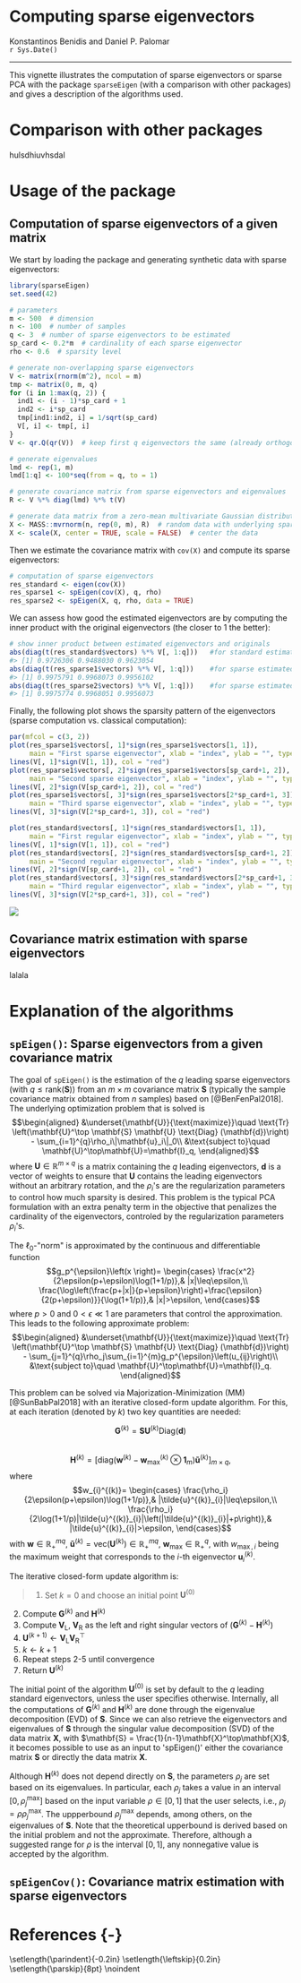 # Computing sparse eigenvectors
Konstantinos Benidis and Daniel P. Palomar  
`r Sys.Date()`  



-----------
This vignette illustrates the computation of sparse eigenvectors or sparse PCA with the package `sparseEigen` (with a comparison with other packages) and gives a description of the algorithms used.


# Comparison with other packages
hulsdhiuvhsdal


# Usage of the package

## Computation of sparse eigenvectors of a given matrix
We start by loading the package and generating synthetic data with sparse eigenvectors:

```r
library(sparseEigen)
set.seed(42)

# parameters 
m <- 500  # dimension
n <- 100  # number of samples
q <- 3  # number of sparse eigenvectors to be estimated
sp_card <- 0.2*m  # cardinality of each sparse eigenvector
rho <- 0.6  # sparsity level

# generate non-overlapping sparse eigenvectors
V <- matrix(rnorm(m^2), ncol = m)
tmp <- matrix(0, m, q)
for (i in 1:max(q, 2)) {
  ind1 <- (i - 1)*sp_card + 1
  ind2 <- i*sp_card
  tmp[ind1:ind2, i] = 1/sqrt(sp_card)
  V[, i] <- tmp[, i]
}
V <- qr.Q(qr(V))  # keep first q eigenvectors the same (already orthogonal) and orthogonalize the rest

# generate eigenvalues
lmd <- rep(1, m)
lmd[1:q] <- 100*seq(from = q, to = 1)

# generate covariance matrix from sparse eigenvectors and eigenvalues
R <- V %*% diag(lmd) %*% t(V)

# generate data matrix from a zero-mean multivariate Gaussian distribution with the constructed covariance
X <- MASS::mvrnorm(n, rep(0, m), R)  # random data with underlying sparse structure
X <- scale(X, center = TRUE, scale = FALSE)  # center the data
```

Then we estimate the covariance matrix with `cov(X)` and compute its sparse eigenvectors:

```r
# computation of sparse eigenvectors
res_standard <- eigen(cov(X))
res_sparse1 <- spEigen(cov(X), q, rho)
res_sparse2 <- spEigen(X, q, rho, data = TRUE)
```

We can assess how good the estimated eigenvectors are by computing the inner product with the original eigenvectors (the closer to 1 the better):

```r
# show inner product between estimated eigenvectors and originals
abs(diag(t(res_standard$vectors) %*% V[, 1:q]))   #for standard estimated eigenvectors
#> [1] 0.9726306 0.9488030 0.9623054
abs(diag(t(res_sparse1$vectors) %*% V[, 1:q]))    #for sparse estimated eigenvectors
#> [1] 0.9975791 0.9968073 0.9956102
abs(diag(t(res_sparse2$vectors) %*% V[, 1:q]))    #for sparse estimated eigenvectors
#> [1] 0.9975774 0.9968051 0.9956073
```


Finally, the following plot shows the sparsity pattern of the eigenvectors (sparse computation vs. classical computation):

```r
par(mfcol = c(3, 2))
plot(res_sparse1$vectors[, 1]*sign(res_sparse1$vectors[1, 1]), 
     main = "First sparse eigenvector", xlab = "index", ylab = "", type = "h")
lines(V[, 1]*sign(V[1, 1]), col = "red")
plot(res_sparse1$vectors[, 2]*sign(res_sparse1$vectors[sp_card+1, 2]), 
     main = "Second sparse eigenvector", xlab = "index", ylab = "", type = "h")
lines(V[, 2]*sign(V[sp_card+1, 2]), col = "red")
plot(res_sparse1$vectors[, 3]*sign(res_sparse1$vectors[2*sp_card+1, 3]), 
     main = "Third sparse eigenvector", xlab = "index", ylab = "", type = "h")
lines(V[, 3]*sign(V[2*sp_card+1, 3]), col = "red")

plot(res_standard$vectors[, 1]*sign(res_standard$vectors[1, 1]), 
     main = "First regular eigenvector", xlab = "index", ylab = "", type = "h")
lines(V[, 1]*sign(V[1, 1]), col = "red")
plot(res_standard$vectors[, 2]*sign(res_standard$vectors[sp_card+1, 2]), 
     main = "Second regular eigenvector", xlab = "index", ylab = "", type = "h")
lines(V[, 2]*sign(V[sp_card+1, 2]), col = "red")
plot(res_standard$vectors[, 3]*sign(res_standard$vectors[2*sp_card+1, 3]), 
     main = "Third regular eigenvector", xlab = "index", ylab = "", type = "h")
lines(V[, 3]*sign(V[2*sp_card+1, 3]), col = "red")
```

![](sparse_eigenvectors_files/figure-html/unnamed-chunk-5-1.png)<!-- -->

## Covariance matrix estimation with sparse eigenvectors
lalala


# Explanation of the algorithms

## `spEigen()`: Sparse eigenvectors from a given covariance matrix

The goal of `spEigen()` is the estimation of the $q$ leading sparse eigenvectors (with $q \leq \text{rank}(\mathbf{S})$) from an $m\times m$ covariance matrix $\mathbf{S}$ (typically the sample covariance matrix obtained from $n$ samples) based on [@BenFenPal2018]. The underlying optimization problem that is solved is
$$\begin{aligned}
	  &\underset{\mathbf{U}}{\text{maximize}}\quad \text{Tr} \left(\mathbf{U}^\top \mathbf{S} \mathbf{U} \text{Diag}   (\mathbf{d})\right) - \sum_{i=1}^{q}\rho_i\|\mathbf{u}_i\|_0\\
  	&\text{subject to}\quad \mathbf{U}^\top\mathbf{U}=\mathbf{I}_q,
  \end{aligned}$$ 
where $\mathbf{U}\in\mathbb{R}^{m\times q}$ is a matrix containing the $q$ leading eigenvectors, $\mathbf{d}$ is a vector of weights to ensure that $\mathbf{U}$ contains the leading eigenvectors without an arbitrary rotation, and the $\rho_i$'s are the regularization parameters to control how much sparsity is desired. This problem is the typical PCA formulation with an extra penalty term in the objective that penalizes the cardinality of the eigenvectors, controled by the regularization parameters $\rho_i$'s.	 

The $\ell_0$-"norm" is approximated by the continuous and differentiable function
$$g_p^{\epsilon}\left(x \right)= \begin{cases}
	\frac{x^2}{2\epsilon(p+\epsilon)\log(1+1/p)},& |x|\leq\epsilon,\\
	\frac{\log\left(\frac{p+|x|}{p+\epsilon}\right)+\frac{\epsilon}{2(p+\epsilon)}}{\log(1+1/p)},& |x|>\epsilon,
	\end{cases}$$
where $p>0$ and $0<\epsilon\ll1$ are parameters that control the approximation. This leads to the following approximate problem:
$$\begin{aligned}
	  &\underset{\mathbf{U}}{\text{maximize}}\quad \text{Tr} \left(\mathbf{U}^\top \mathbf{S} \mathbf{U} \text{Diag}   (\mathbf{d})\right) - \sum_{j=1}^{q}\rho_j\sum_{i=1}^{m}g_p^{\epsilon}\left(u_{ij}\right)\\
  	&\text{subject to}\quad \mathbf{U}^\top\mathbf{U}=\mathbf{I}_q.
  \end{aligned}$$ 


This problem can be solved via Majorization-Minimization (MM) [@SunBabPal2018] with an iterative closed-form update algorithm. For this, at each iteration (denoted by $k$) two key quantities are needed:

$$\mathbf{G}^{(k)} = \mathbf{S}\mathbf{U}^{(k)}\text{Diag}(\mathbf{d})$$  
$$\mathbf{H}^{(k)}=\left[\text{diag}\left(\mathbf{w}^{(k)}-\mathbf{w}_{\max}^{(k)}\otimes\mathbf{1}_{m}\right)\mathbf{\tilde{u}}^{(k)}\right]_{m\times q},$$ 
where
$$w_{i}^{(k)}= \begin{cases}
		\frac{\rho_i}{2\epsilon(p+\epsilon)\log(1+1/p)},& |\tilde{u}^{(k)}_{i}|\leq\epsilon,\\
		\frac{\rho_i}{2\log(1+1/p)|\tilde{u}^{(k)}_{i}|\left(|\tilde{u}^{(k)}_{i}|+p\right)},&                |\tilde{u}^{(k)}_{i}|>\epsilon,
		\end{cases}$$
with $\mathbf{w}\in\mathbb{R}_+^{mq}$, $\mathbf{\tilde{u}}^{(k)} = \text{vec}(\mathbf{U}^{(k)})\in\mathbb{R}_+^{mq}$, $\mathbf{w}_{\max}\in\mathbb{R}^q_+$, with $w_{\max,i}$ being the maximum weight that corresponds to the $i$-th eigenvector $\mathbf{u}^{(k)}_{i}$.

The iterative closed-form update algorithm is:  

> 1. Set $k=0$ and choose an initial point $\mathbf{U}^{(0)}$  
2. Compute $\mathbf{G}^{(k)}$ and $\mathbf{H}^{(k)}$  
3. Compute $\mathbf{V}_{\text{L}}$, $\mathbf{V}_{\text{R}}$ as the left and right singular vectors of $\left(\mathbf{G}^{(k)} - \mathbf{H}^{(k)}\right)$  
4. $\mathbf{U}^{(k+1)} \gets \mathbf{V}_{\text{L}}\mathbf{V}_{\text{R}}^\top$  
5. $k \gets k+1$  
6. Repeat steps 2-5 until convergence  
7. Return $\mathbf{U}^{(k)}$  

The initial point of the algorithm $\mathbf{U}^{(0)}$ is set by default to the $q$ leading standard eigenvectors, unless the user specifies otherwise. Internally, all the computations of $\mathbf{G}^{(k)}$ and $\mathbf{H}^{(k)}$ are done through the eigenvalue decomposition (EVD) of $\mathbf{S}$. Since we can also retrieve the eigenvectors and eigenvalues of $\mathbf{S}$ through the singular value decomposition (SVD) of the data matrix $\mathbf{X}$, with $\mathbf{S} = \frac{1}{n-1}\mathbf{X}^\top\mathbf{X}$, it becomes possible to use as an input to 'spEigen()' either the covariance matrix $\mathbf{S}$ or directly the data matrix $\mathbf{X}$. 

Although $\mathbf{H}^{(k)}$ does not depend directly on $\mathbf{S}$, the parameters $\rho_j$ are set based on its eigenvalues. In particular, each $\rho_j$ takes a value in an interval $[0, \rho_j^{\text{max}}]$ based on the input variable $\rho\in[0, 1]$ that the user selects, i.e., $\rho_j = \rho\rho_j^{\text{max}}$. The uppperbound $\rho_j^{\text{max}}$ depends, among others, on the eigenvalues of $\mathbf{S}$. Note that the theoretical upperbound is derived based on the initial problem and not the approximate. Therefore, although a suggested range for $\rho$ is the interval $[0, 1]$, any nonnegative value is accepted by the algorithm.    



## `spEigenCov()`: Covariance matrix estimation with sparse eigenvectors


# References {-}
\setlength{\parindent}{-0.2in}
\setlength{\leftskip}{0.2in}
\setlength{\parskip}{8pt}
\noindent
